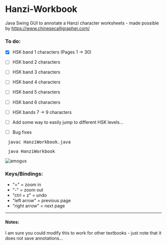 # Hanzi-Workbook
Java Swing GUI to annotate a Hanzi character worksheets - made possible by https://www.chinesecalligrapher.com/

### To do: 
- [x] HSK band 1 characters (Pages 1 -> 30)
- [ ] HSK band 2 characters
- [ ] HSK band 3 characters
- [ ] HSK band 4 characters
- [ ] HSK band 5 characters
- [ ] HSK band 6 characters
- [ ] HSK bands 7 -> 9 characters
- [ ] Add some way to easily jump to different HSK levels...
- [ ] Bug fixes


<pre> javac HanziWorkbook.java </pre>

<pre> java HanziWorkbook </pre>


![amogus](https://github.com/user-attachments/assets/11d716ac-d72d-4449-8534-6fc0f9ef8f7f)


### Keys/Bindings:
- "=" = zoom in
- "-" = zoom out
- "ctrl + z" = undo
- "left arrow" = previous page
- "right arrow" = next page


___

#### Notes:
I am sure you could modify this to work for other textbooks - just note that it does not save annotations...
